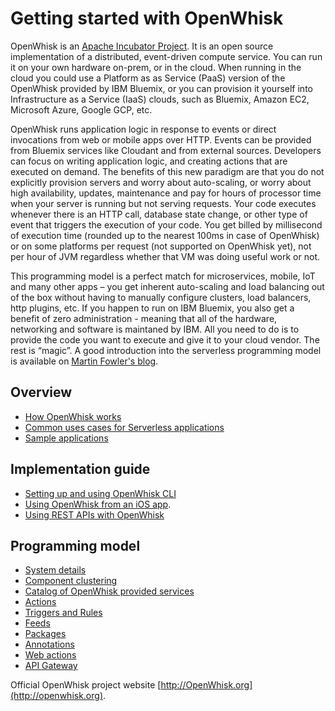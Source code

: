 <!--
#
# Licensed to the Apache Software Foundation (ASF) under one or more contributor
# license agreements.  See the NOTICE file distributed with this work for additional
# information regarding copyright ownership.  The ASF licenses this file to you
# under the Apache License, Version 2.0 (the # "License"); you may not use this
# file except in compliance with the License.  You may obtain a copy of the License
# at:
#
# http://www.apache.org/licenses/LICENSE-2.0
#
# Unless required by applicable law or agreed to in writing, software distributed
# under the License is distributed on an "AS IS" BASIS, WITHOUT WARRANTIES OR
# CONDITIONS OF ANY KIND, either express or implied.  See the License for the
# specific language governing permissions and limitations under the License.
#
-->
# Getting started with OpenWhisk

OpenWhisk is an [Apache Incubator Project](https://incubator.apache.org/projects/openwhisk.html). It is an open source implementation of a distributed, event-driven compute service. You can run it on your own hardware on-prem, or in the cloud. When running in the cloud you could use a Platform as as Service (PaaS) version of the OpenWhisk provided by IBM Bluemix, or you can provision it yourself into Infrastructure as a Service (IaaS) clouds, such as Bluemix, Amazon EC2, Microsoft Azure, Google GCP, etc.

OpenWhisk runs application logic in response to events or direct invocations from web or mobile apps over HTTP. Events can be provided from Bluemix services like Cloudant and from external sources. Developers can focus on writing application logic, and creating actions that are executed on demand. The benefits of this new paradigm are that you do not explicitly provision servers and worry about auto-scaling, or worry about high availability, updates, maintenance and pay for hours of processor time when your server is running but not serving requests. Your code executes whenever there is an HTTP call, database state change, or other type of event that triggers the execution of your code. You get billed by millisecond of execution time (rounded up to the nearest 100ms in case of OpenWhisk) or on some platforms per request (not supported on OpenWhisk yet), not per hour of JVM regardless whether that VM was doing useful work or not.

This programming model is a perfect match for microservices, mobile, IoT and many other apps – you get inherent auto-scaling and load balancing out of the box without having to manually configure clusters, load balancers, http plugins, etc. If you happen to run on IBM Bluemix, you also get a benefit of zero administration - meaning that all of the hardware, networking and software is maintaned by IBM. All you need to do is to provide the code you want to execute and give it to your cloud vendor. The rest is “magic”. A good introduction into the serverless programming model is available on [Martin Fowler's blog](https://martinfowler.com/articles/serverless.html).

## Overview
- [How OpenWhisk works](./about.md)
- [Common uses cases for Serverless applications](./use_cases.md)
- [Sample applications](./samples.md)

<!--
- [Is serverless a good fit for my application?](./goodfit.md)
-->

<!-- TODO - need to add the following items and pages in the future:
- Concurrency
- Error processing
- Security
- Scalability
- Logging
- Pricing (for Bluemix only)
-->

## Implementation guide
- [Setting up and using OpenWhisk CLI](./cli.md)
- [Using OpenWhisk from an iOS app](./mobile_sdk.md).
- [Using REST APIs with OpenWhisk](./rest_api.md)

<!-- TODO - need to add the following items and pages in the future:
- Development workflow
- IDE and toolchain
- When OpenWhisk is a good choice and when it is not
- Building applications from scratch
- Extending existing applications
- Using OpenWhisk as the integration tool
- Integrating with API Management
- Running OpenWhisk (PaaS versus RYO, private, public, dedicated)
- Best practices for rules
- Performance considerations
- Deployment of applications
- Debugging
- Monitoring of applications
- Writing applications with maximum portability
- Publishing events
- Out of the box services and triggers
- CDN integration
- Security
- Limitations
-->

## Programming model
- [System details](./reference.md)
- [Component clustering](./deploy.md)
- [Catalog of OpenWhisk provided services](./catalog.md)
- [Actions](./actions.md)
- [Triggers and Rules](./triggers_rules.md)
- [Feeds](./feeds.md)
- [Packages](./packages.md)
- [Annotations](./annotations.md)
- [Web actions](./webactions.md)
- [API Gateway](./apigateway.md)

<!-- TODO - need to add the following items and pages in the future:
- Concurrency
- Error processing
- Integration with Serverless Framework
-->

Official OpenWhisk project website [http://OpenWhisk.org](http://openwhisk.org).

<!-- ## Setting up the OpenWhisk CLI - moved to cli.md -->

<!-- ## Using REST APIs with OpenWhisk - moved to rest_api.md -->

<!-- ## OpenWhisk Hello World example - moved to samples.md -->
